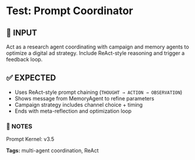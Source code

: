 # Test: Prompt Coordinator

## 💬 INPUT
Act as a research agent coordinating with campaign and memory agents to optimize a digital ad strategy. Include ReAct-style reasoning and trigger a feedback loop.

## ✅ EXPECTED
- Uses ReAct-style prompt chaining (`THOUGHT → ACTION → OBSERVATION`)
- Shows message from MemoryAgent to refine parameters
- Campaign strategy includes channel choice + timing
- Ends with meta-reflection and optimization loop

### 🔁 NOTES
Prompt Kernel: v3.5

**Tags:** multi-agent coordination, ReAct
